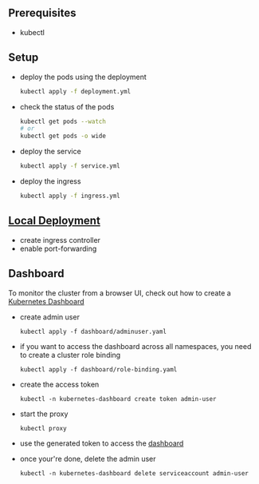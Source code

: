 ## Prerequisites
- kubectl


## Setup

- deploy the pods using the deployment
    ```bash
    kubectl apply -f deployment.yml
    ```

- check the status of the pods
    ```bash
    kubectl get pods --watch
    # or
    kubectl get pods -o wide
    ```

- deploy the service
    ```bash
    kubectl apply -f service.yml
    ```

- deploy the ingress
    ```bash
    kubectl apply -f ingress.yml
    ```

## [Local Deployment](https://kubernetes.github.io/ingress-nginx/deploy/#docker-desktop)

- create ingress controller
- enable port-forwarding

## Dashboard
To monitor the cluster from a browser UI, check out how to create a [Kubernetes Dashboard](https://kubernetes.io/docs/tasks/access-application-cluster/web-ui-dashboard/)
- create admin user
  ```
  kubectl apply -f dashboard/adminuser.yaml
  ```

- if you want to access the dashboard across all namespaces, you need to create a cluster role binding
  ```
  kubectl apply -f dashboard/role-binding.yaml
  ```

- create the access token
  ```
  kubectl -n kubernetes-dashboard create token admin-user
  ```

- start the proxy
  ```
  kubectl proxy
  ```

- use the generated token to access the [dashboard](http://localhost:8001/api/v1/namespaces/kubernetes-dashboard/services/https:kubernetes-dashboard:/proxy/)
- once your're done, delete the admin user
  ```
  kubectl -n kubernetes-dashboard delete serviceaccount admin-user
  ```